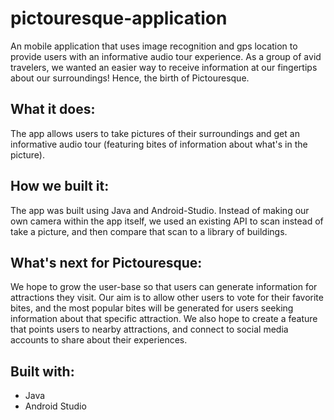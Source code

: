 # pictouresque-application
An mobile application that uses image recognition and gps location to provide users with an informative audio tour experience. As a group of avid travelers, we wanted an easier way to receive information at our fingertips about our surroundings! Hence, the birth of Pictouresque.

## What it does:
The app allows users to take pictures of their surroundings and get an informative audio tour (featuring bites of information about what's in the picture).

## How we built it: 
The app was built using Java and Android-Studio. Instead of making our own camera within the app itself, we used an existing API to scan instead of take a picture, and then compare that scan to a library of buildings.

## What's next for Pictouresque:
We hope to grow the user-base so that users can generate information for attractions they visit. Our aim is to allow other users to vote for their favorite bites, and the most popular bites will be generated for users seeking information about that specific attraction. We also hope to create a feature that points users to nearby attractions, and connect to social media accounts to share about their experiences.
  
## Built with:
* Java
* Android Studio
